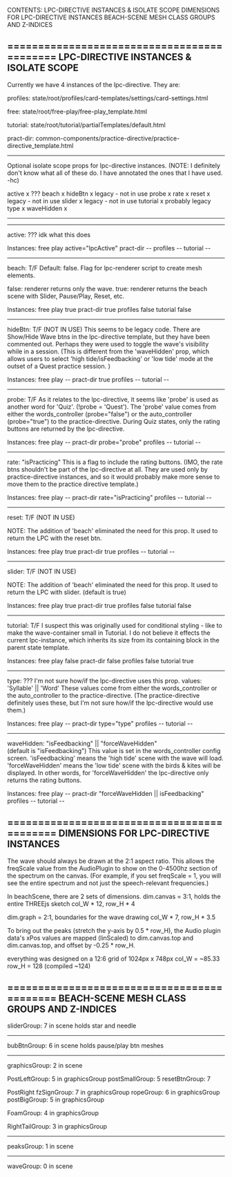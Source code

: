 CONTENTS:
  LPC-DIRECTIVE INSTANCES & ISOLATE SCOPE
  DIMENSIONS FOR LPC-DIRECTIVE INSTANCES
  BEACH-SCENE MESH CLASS GROUPS AND Z-INDICES


===========================================
LPC-DIRECTIVE INSTANCES & ISOLATE SCOPE
---------------------------------------
Currently we have 4 instances of the lpc-directive.
They are:

  profiles: state/root/profiles/card-templates/settings/card-settings.html

  free: state/root/free-play/free-play_template.html

  tutorial: state/root/tutorial/partialTemplates/default.html

  pract-dir: common-components/practice-directive/practice-directive_template.html

---------------------------------------
Optional isolate scope props for lpc-directive instances.
(NOTE: I definitely don't know what all of these do. I have annotated the ones that I have used. -hc)

  active      x ???
  beach       x
  hideBtn     x legacy - not in use
  probe       x
  rate        x
  reset       x legacy - not in use
  slider      x legacy - not in use
  tutorial    x probably legacy
  type        x
  waveHidden  x

---------------------------  
---------------------------
active: ???
  idk what this does

  Instances:
    free play   active="lpcActive"
    pract-dir   --
    profiles    --
    tutorial    --


  ---------------------------
  beach: T/F  Default: false.
  Flag for lpc-renderer script to create mesh elements.

  false: renderer returns only the wave.
  true: renderer returns the beach scene with Slider, Pause/Play, Reset, etc.

  Instances:
    free play   true
    pract-dir   true
    profiles    false
    tutorial    false


  ---------------------------
  hideBtn: T/F 	(NOT IN USE)
  This seems to be legacy code. There are Show/Hide Wave btns in the lpc-directive template, but they have been commented out. Perhaps they were used to toggle the wave's visibility while in a session. (This is different from the 'waveHidden' prop, which allows users to select 'high tide/isFeedbacking' or 'low tide' mode at the outset of a Quest practice session. )

  Instances:
    free play   --
    pract-dir   true
    profiles    --
    tutorial    --


---------------------------
probe: T/F
  As it relates to the lpc-directive, it seems like 'probe' is used as another word for 'Quiz'. (!probe = 'Quest'). The 'probe' value comes from
  either the words_controller (probe="false") or the auto_controller (probe="true") to the practice-directive.
  During Quiz states, only the rating buttons are returned by the lpc-directive.

  Instances:
    free play   --
    pract-dir   probe="probe"
    profiles    --
    tutorial    --


---------------------------
rate: "isPracticing"
  This is a flag to include the rating buttons. (IMO, the rate btns shouldn't be part of the lpc-directive at all. They are used only by practice-directive instances, and so it would probably make more sense to move them to the practice directive template.)

  Instances:
    free play   --
    pract-dir   rate="isPracticing"
    profiles    --
    tutorial    --

---------------------------
reset: T/F 	(NOT IN USE)

  NOTE: The addition of 'beach' eliminated the need for this prop.
  It used to return the LPC with the reset btn.

  Instances:
    free play   true
    pract-dir   true
    profiles    --
    tutorial    --


---------------------------
slider: T/F 	(NOT IN USE)

  NOTE: The addition of 'beach' eliminated the need for this prop.
  It used to return the LPC with slider.  (default is true)

  Instances:
    free play   true
    pract-dir   true
    profiles    false
    tutorial    false


---------------------------
tutorial: T/F
  I suspect this was originally used for conditional styling - like to make the wave-container small in Tutorial. I do not believe it effects the current lpc-instance, which inherits its size from its containing block in the parent state template.

  Instances:
    free play   false
    pract-dir   false
    profiles    false
    tutorial    true


---------------------------
type: ??? I'm not sure how/if the lpc-directive uses this prop.
  values: 'Syllable' || 'Word'
  These values come from either the words_controller or the auto_controller to the practice-directive. (The practice-directive definitely uses these, but I'm not sure how/if the lpc-directive would use them.)

  Instances:
    free play   --
    pract-dir   type="type"
    profiles    --
    tutorial    --


---------------------------
waveHidden: "isFeedbacking" || "forceWaveHidden"  
(default is "isFeedbacking")
  This value is set in the words_controller config screen.
  'isFeedbacking' means the 'high tide' scene with the wave will load. 'forceWaveHidden' means the 'low tide' scene with the birds & kites will be displayed. In other words, for 'forceWaveHidden' the lpc-directive only returns the rating buttons.

  Instances:
    free play   --
    pract-dir   "forceWaveHidden || isFeedbacking"
    profiles    --
    tutorial    --




===========================================
DIMENSIONS FOR LPC-DIRECTIVE INSTANCES
---------------------------------------
The wave should always be drawn at the 2:1 aspect ratio.
This allows the freqScale value from the AudioPlugin to show on the 0-4500hz section of the spectrum on the canvas. (For example, if you set freqScale = 1, you will see the entire spectrum and not just the speech-relevant frequencies.)

In beachScene, there are 2 sets of dimensions.
dim.canvas = 3:1, holds the entire THREEjs sketch
  col_W * 12, row_H * 4

dim.graph = 2:1, boundaries for the wave drawing
  col_W * 7, row_H * 3.5

To bring out the peaks (stretch the y-axis by 0.5 * row_H), the Audio plugin data's xPos values are mapped (linScaled) to dim.canvas.top and dim.canvas.top, and offset by -0.25 * row_H.

everything was designed on a 12:6 grid of 1024px x 748px
col_W = ~85.33
row_H = 128 (compiled ~124)


===========================================
BEACH-SCENE MESH CLASS GROUPS AND Z-INDICES
---------------------------------------

sliderGroup: 7 in scene
  holds star and needle

---
bubBtnGroup: 6 in scene
  holds pause/play btn meshes

---
graphicsGroup: 2 in scene

  PostLeftGroup: 5 in graphicsGroup
    postSmallGroup: 5
    resetBtnGroup: 7

  PostRight
    fzSignGroup:  7 in graphicsGroup
    ropeGroup:    6 in graphicsGroup
    postBigGroup: 5 in graphicsGroup

  FoamGroup:      4 in graphicsGroup

  RightTailGroup: 3 in graphicsGroup

---
peaksGroup: 1 in scene

---
waveGroup: 0 in scene
